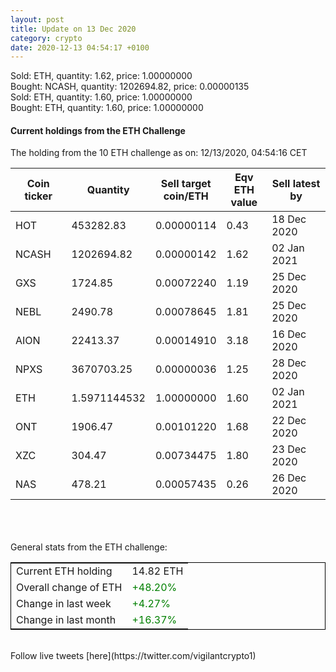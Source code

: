 ```yaml
---
layout: post
title: Update on 13 Dec 2020
category: crypto
date: 2020-12-13 04:54:17 +0100
---
```

<!-- Global site tag (gtag.js) - Google Analytics -->
<script async src="https://www.googletagmanager.com/gtag/js?id=UA-103831149-5"></script>
<script>
  window.dataLayer = window.dataLayer || [];
  function gtag(){dataLayer.push(arguments);}
  gtag('js', new Date());

  gtag('config', 'UA-103831149-5');
</script>
Sold: ETH, quantity:         1.62, price:   1.00000000<br>Bought: NCASH, quantity:   1202694.82, price:   0.00000135<br>Sold: ETH, quantity:         1.60, price:   1.00000000<br>Bought: ETH, quantity:         1.60, price:   1.00000000<br>

#### Current holdings from the ETH Challenge

The holding from the 10 ETH challenge as on: 12/13/2020, 04:54:16 CET

|Coin ticker|Quantity|Sell target<br>coin/ETH|Eqv ETH<br>value|Sell latest by|
|-----------|--------|-----------|-----------|--------------|
HOT|453282.83|  0.00000114|0.43|18 Dec 2020|
NCASH|1202694.82|  0.00000142|1.62|02 Jan 2021|
GXS|1724.85|  0.00072240|1.19|25 Dec 2020|
NEBL|2490.78|  0.00078645|1.81|25 Dec 2020|
AION|22413.37|  0.00014910|3.18|16 Dec 2020|
NPXS|3670703.25|  0.00000036|1.25|28 Dec 2020|
ETH|1.5971144532|  1.00000000|1.60|02 Jan 2021|
ONT|1906.47|  0.00101220|1.68|22 Dec 2020|
XZC|304.47|  0.00734475|1.80|23 Dec 2020|
NAS|478.21|  0.00057435|0.26|26 Dec 2020|

<br>
<br>
<br>
General stats from the ETH challenge:

<table style="border:1px solid black;margin-left:auto;margin-right:auto;">
	<tbody>
	<tr>
		<td>Current ETH holding</td>
		<td>     14.82 ETH</td>
	</tr>
	<tr>
		<td>Overall change of ETH</td>
		<td><font color="green">+48.20%</font></td>
	</tr>
	<tr>
		<td>Change in last week</td>
		<td><font color="green">+4.27%</font></td>
	</tr>
	<tr>
		<td>Change in last month</td>
		<td><font color="green">+16.37%</font></td>
	</tr>
	</tbody>
</table>

<br>
Follow live tweets [here](https://twitter.com/vigilantcrypto1)
<br>
<br>